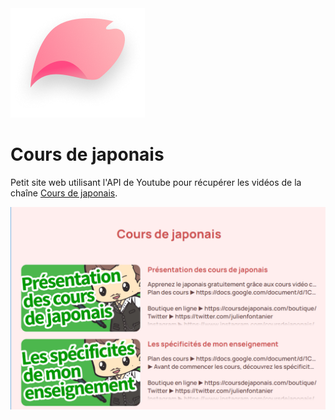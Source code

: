 <img alt="Logo" src="/assets/logo.png" title="Logo" />

# Cours de japonais

Petit site web utilisant l'API de Youtube pour récupérer les vidéos de la chaîne [Cours de japonais](https://www.youtube.com/channel/UChFfLNTK64xQj7NscGmLLLg).


<img alt="Apercu" src="/assets/preview.png" title="Apercu" />